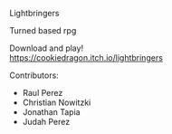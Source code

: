 Lightbringers

Turned based rpg  

Download and play!  
https://cookiedragon.itch.io/lightbringers

Contributors:  
* Raul Perez
* Christian Nowitzki
* Jonathan Tapia
* Judah Perez